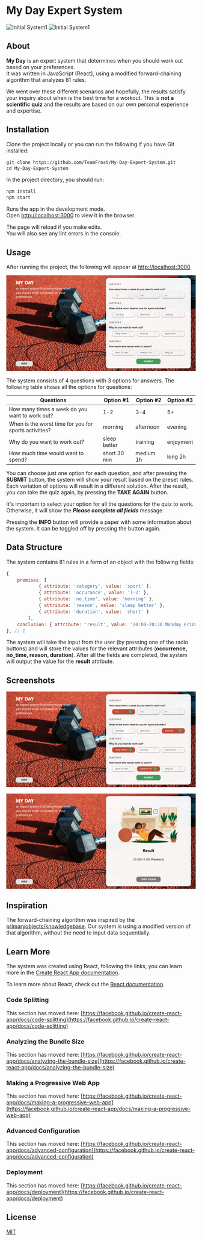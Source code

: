 # My Day Expert System
![Initial System1](https://img.shields.io/github/license/commonality/readme-inspector.svg)
![Initial System1](https://img.shields.io/github/contributors/commonality/readme-inspector.svg)


## About

**My Day** is an expert system that determines when you should work out based on your preferences. \
It was written in JavaScript (React), using a modified forward-chaining algorithm that analyzes 81 rules. 

We went over these different scenarios and hopefully, the results satisfy your inquiry about when is the best time for a workout. This is **not a scientific quiz** and the results are based on our own personal experience and expertise. 



## Installation

Clone the project locally or you can run the following if you have Git installed:

```
git clone https://github.com/TeamFrost/My-Day-Expert-System.git
cd My-Day-Expert-System
```
In the project directory, you should run:

```node.js
npm install 
npm start
```

Runs the app in the development mode.\
Open [http://localhost:3000](http://localhost:3000) to view it in the browser.

The page will reload if you make edits.\
You will also see any lint errors in the console.

## Usage

After running the project, the following will appear at [http://localhost:3000](http://localhost:3000)

![Initial System](docs/initialPage.png)

The system consists of 4 questions with 3 options for answers. The following table shows all the options for questions:


| Questions  | Option #1 |  Option #2  | Option #3 |
| ------------- | ------------- | -------------  | ------------- |
| How many times a week do you want to work out?  | 1-2  | 3-4   | 5+  |
| When is the worst time for you for sports activities?| morning  | afternoon   | evening  |
| Why do you want to work out?| sleep better  | training   | enjoyment  |
| How much time would want to spend?| short 30 min  | medium 1h   | long 2h  |

You can choose just one option for each question, and after pressing the **SUBMIT** button, the system will show your result based on the preset rules. Each variation of options will result in a different solution. After the result, you can take the quiz again, by pressing the **TAKE AGAIN** button. 

It's important to select your option for all the questions for the quiz to work. Otherwise, it will show the ***Please complete all fields*** message


Pressing the **INFO** button will provide a paper with some information about the system. It can be toggled off by pressing the button again.

## Data Structure

The system contains 81 rules in a form of an object with the following fields:
```Javascript
{
    premises: [
            { attribute: 'category', value: 'sport' },
            { attribute: 'occurance', value: '1-2' },
            { attribute: 'no_time', value: 'morning' },
            { attribute: 'reason', value: 'sleep better' },
            { attribute: 'duration', value: 'short' }
        ],
    conclusion: { attribute: 'result', value: '20:00-20:30 Monday Friday' }
}, // 1
```
The system will take the input from the user (by pressing one of the radio buttons) and will store the values for the relevant attributes (**occurrence, no_time, reason, duration**). After all the fields are completed, the system will output the value for the **result** attribute.

## Screenshots

![Initial System](docs/completedPage.png)

![Initial System](docs/resultPage.png)

## Inspiration

The forward-chaining algorithm was inspired by the [primaryobjects/knowledgebase](https://github.com/primaryobjects/knowledgebase). Our system is using a modified version of that algorithm, without the need to input data sequentially.

## Learn More
The system was created using React, following the links, you can learn more in the [Create React App documentation](https://facebook.github.io/create-react-app/docs/getting-started).

To learn more about React, check out the [React documentation](https://reactjs.org/).

### Code Splitting

This section has moved here: [https://facebook.github.io/create-react-app/docs/code-splitting](https://facebook.github.io/create-react-app/docs/code-splitting)

### Analyzing the Bundle Size

This section has moved here: [https://facebook.github.io/create-react-app/docs/analyzing-the-bundle-size](https://facebook.github.io/create-react-app/docs/analyzing-the-bundle-size)

### Making a Progressive Web App

This section has moved here: [https://facebook.github.io/create-react-app/docs/making-a-progressive-web-app](https://facebook.github.io/create-react-app/docs/making-a-progressive-web-app)

### Advanced Configuration

This section has moved here: [https://facebook.github.io/create-react-app/docs/advanced-configuration](https://facebook.github.io/create-react-app/docs/advanced-configuration)

### Deployment

This section has moved here: [https://facebook.github.io/create-react-app/docs/deployment](https://facebook.github.io/create-react-app/docs/deployment)

## License
[MIT](https://choosealicense.com/licenses/mit/)